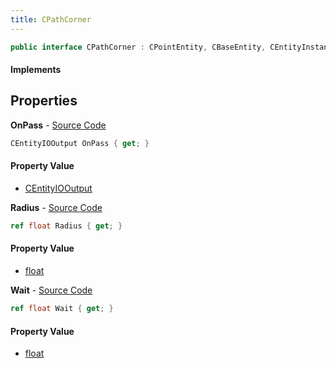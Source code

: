 ```yaml
---
title: CPathCorner
---
```


```csharp
public interface CPathCorner : CPointEntity, CBaseEntity, CEntityInstance, ISchemaClass<CEntityInstance>, ISchemaClass<CBaseEntity>, ISchemaClass<CPointEntity>, ISchemaClass<CPathCorner>, ISchemaField, ISchemaClass, INativeHandle
```

#### Implements

## Properties

**OnPass** - [Source Code](https://github.com/swiftly-solution/swiftlys2/blob/main/managed/src/SwiftlyS2.Generated/Schemas/Interfaces/CPathCorner.cs#L20)

```csharp
CEntityIOOutput OnPass { get; }
```

#### Property Value

- [CEntityIOOutput](/docs/api/shared/schemadefinitions/centityiooutput)

**Radius** - [Source Code](https://github.com/swiftly-solution/swiftlys2/blob/main/managed/src/SwiftlyS2.Generated/Schemas/Interfaces/CPathCorner.cs#L18)

```csharp
ref float Radius { get; }
```

#### Property Value

- [float](https://learn.microsoft.com/dotnet/api/system.single)

**Wait** - [Source Code](https://github.com/swiftly-solution/swiftlys2/blob/main/managed/src/SwiftlyS2.Generated/Schemas/Interfaces/CPathCorner.cs#L16)

```csharp
ref float Wait { get; }
```

#### Property Value

- [float](https://learn.microsoft.com/dotnet/api/system.single)

